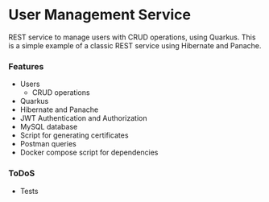 # User Management Service
REST service to manage users with CRUD operations, using Quarkus. This is a simple example of a classic REST service using Hibernate and Panache.

### Features
- Users
    * CRUD operations
- Quarkus
- Hibernate and Panache
- JWT Authentication and Authorization
- MySQL database
- Script for generating certificates
- Postman queries
- Docker compose script for dependencies

### ToDoS
- Tests